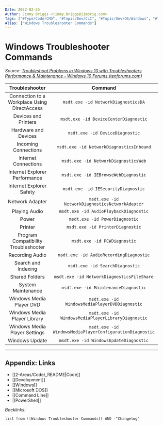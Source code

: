 ```yaml
---
Date: 2022-02-25
Author: Jimmy Briggs <jimmy.briggs@jimbrig.com>
Tags: ["#Type/Code/CMD", "#Topic/Dev/CLI", "#Topic/Dev/OS/Windows", "#Topic/Dev/PowerShell"]
Alias: ["Windows Troubleshooter Commands"]
---
```


# Windows Troubleshooter Commands

*Source: [Troubleshoot Problems in Windows 10 with Troubleshooters Performance & Maintenance - Windows 10 Forums (tenforums.com)](https://www.tenforums.com/tutorials/76013-troubleshoot-problems-windows-10-troubleshooters.html#option3)*

<center>

|              **Troubleshooter**              |                      **Command**                       |
|:--------------------------------------------:|:------------------------------------------------------:|
| Connection to a Workplace Using DirectAccess |          `msdt.exe -id NetworkDiagnosticsDA`           |
|             Devices and Printers             |         `msdt.exe -id DeviceCenterDiagnostic`          |
|             Hardware and Devices             |            `msdt.exe -id DeviceDiagnostic`             |
|             Incoming Connections             |        `msdt.exe -id NetworkDiagnosticsInbound`        |
|             Internet Connections             |          `msdt.exe -id NetworkDiagnosticsWeb`          |
|        Internet Explorer Performance         |          `msdt.exe -id IEBrowseWebDiagnostic`          |
|           Internet Explorer Safety           |          `msdt.exe -id IESecurityDiagnostic`           |
|               Network Adapter                |    `msdt.exe -id NetworkDiagnosticsNetworkAdapter`     |
|                Playing Audio                 |         `msdt.exe -id AudioPlaybackDiagnostic`         |
|                    Power                     |             `msdt.exe -id PowerDiagnostic`             |
|                   Printer                    |            `msdt.exe -id PrinterDiagnostic`            | 
|     Program Compatibility Troubleshooter     |               `msdt.exe -id PCWDiagnostic`               |
|               Recording Audio                |         `msdt.exe -id AudioRecordingDiagnostic`          |
|             Search and Indexing              |             `msdt.exe -id SearchDiagnostic`              |
|                Shared Folders                |        `msdt.exe -id NetworkDiagnosticsFileShare`        |
|              System Maintenance              |           `msdt.exe -id MaintenanceDiagnostic`           |
|           Windows Media Player DVD           |      `msdt.exe -id WindowsMediaPlayerDVDDiagnostic`      |
|         Windows Media Player Library         |    `msdt.exe -id WindowsMediaPlayerLibraryDiagnostic`    |
|        Windows Media Player Settings         | `msdt.exe -id WindowsMediaPlayerConfigurationDiagnostic` |
|                Windows Update                |          `msdt.exe -id WindowsUpdateDiagnostic`          |
   
</center>


***

## Appendix: Links

- [[2-Areas/Code/_README|Code]]
- [[Development]]
- [[Windows]]
- [[Microsoft DOS]]
- [[Command Line]]
- [[PowerShell]]

*Backlinks:*

```dataview
list from [[Windows Troubleshooter Commands]] AND -"Changelog"
```